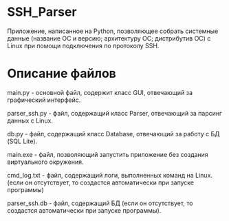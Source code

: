 # SSH_Parser
Приложение, написанное на Python, позволяющее собрать системные данные (название ОС и версию; архитектуру ОС; дистрибутив ОС) с Linux при помощи подключения по протоколу SSH. 

# Описание файлов
main.py - основной файл, содержит класс GUI, отвечающий за графический интерфейс.

parser_ssh.py - файл, содержащий класс Parser, отвечающий за парсинг данных с Linux.

db.py - файл, содержащий класс Database, отвечающий за работу с БД (SQL Lite).

main.exe - файл, позволяющий запустить приложение без создания виртуального окружения.

cmd_log.txt - файл, содержащий логи, выполненных команд на Linux. (если он отсутствует, то создастся автоматически при запуске программы)

parser_ssh.db - файл, содержащий БД (если он отсутствует, то создастся автоматически при запуске программы).
